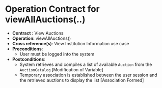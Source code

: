 # Operation Contract for viewAllAuctions(..)

- **Contract** : View Auctions
- **Operation**: viewAllAuctions()
- **Cross reference(s)**: View Institution Information use case
- **Preconditions**:
    - User must be logged into the system
- **Postconditions**:
    - System retrieves and compiles a list of available `Auction` from the `AuctionCatalog` [Modification of Variable]
    - Temporary association is established between the user session and the retrieved auctions to display the list [Association Formed]